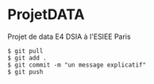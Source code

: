 # ProjetDATA
Projet de data E4 DSIA à l'ESIEE Paris

    $ git pull
    $ git add .
    $ git commit -m "un message explicatif"
    $ git push

